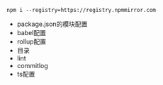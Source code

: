 ```
npm i --registry=https://registry.npmmirror.com
```

- package.json的模块配置
- babel配置
- rollup配置
- 目录
- lint
- commitlog
- ts配置
